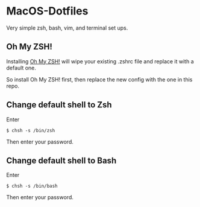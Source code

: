 # MacOS-Dotfiles

Very simple zsh, bash, vim, and terminal set ups.

## Oh My ZSH!

Installing [Oh My ZSH!](https://ohmyz.sh/) will wipe your existing .zshrc file and replace it with a default one. 

So install Oh My ZSH! first, then replace the new config with the one in this repo.

## Change default shell to Zsh

Enter

```
$ chsh -s /bin/zsh
```

Then enter your password.

## Change default shell to Bash

Enter

```
$ chsh -s /bin/bash
```

Then enter your password.
